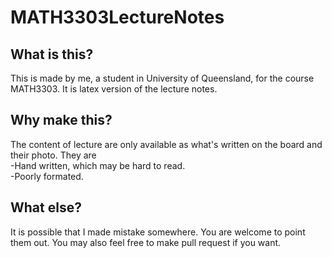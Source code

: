 # MATH3303LectureNotes
## What is this?
This is made by me, a student in University of Queensland, for the course MATH3303. It is latex version of the lecture notes.
## Why make this?
The content of lecture are only available as what's written on the board and their photo. They are  
-Hand written, which may be hard to read.  
-Poorly formated.
## What else?
It is possible that I made mistake somewhere. You are welcome to point them out. You may also feel free to make pull request if you want.